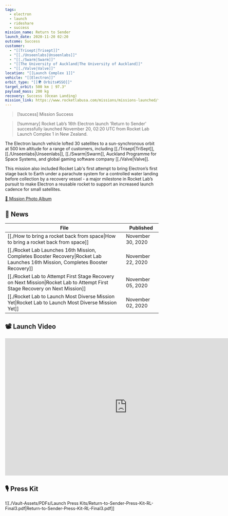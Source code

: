 ```yaml
---
tags:
  - electron
  - launch
  - rideshare
  - success
mission_name: Return to Sender
launch_date: 2020-11-20 02:20
outcome: Success
customer:
  - "[[Trisept|Trisept]]"
  - "[[./Unseenlabs|Unseenlabs]]"
  - "[[./Swarm|Swarm]]"
  - "[[The University of Auckland|The University of Auckland]]"
  - "[[./Valve|Valve]]"
location: "[[Launch Complex 1]]"
vehicle: "[[Electron]]"
orbit_type: "[[🌍 Orbits#SSO]]"
target_orbit: 500 km | 97.3°
payload_mass: 200 kg
recovery: Success (Ocean Landing)
mission_link: https://www.rocketlabusa.com/missions/missions-launched/flight-16/
---
```

>[!success] Mission Success

>[!summary]
Rocket Lab’s 16th Electron launch 'Return to Sender' successfully launched November 20, 02:20 UTC from Rocket Lab Launch Complex 1 in New Zealand.
>
The Electron launch vehicle lofted 30 satellites to a sun-synchronous orbit at 500 km altitude for a range of customers, including [[./Trisept|TriSept]], [[./Unseenlabs|Unseenlabs]], [[./Swarm|Swarm]], Auckland Programme for Space Systems, and global gaming software company [[./Valve|Valve]]. 
>
This mission also included Rocket Lab's first attempt to bring Electron’s first stage back to Earth under a parachute system for a controlled water landing before collection by a recovery vessel - a major milestone in Rocket Lab’s pursuit to make Electron a reusable rocket to support an increased launch cadence for small satellites.
>
[📸 Mission Photo Album](https://www.flickr.com/photos/rocketlab/albums/72157716860025163/)

## 📰 News
| File                                                                                                                                   | Published         |
| -------------------------------------------------------------------------------------------------------------------------------------- | ----------------- |
| [[./How to bring a rocket back from space\|How to bring a rocket back from space]]                                               | November 30, 2020 |
| [[./Rocket Lab Launches 16th Mission, Completes Booster Recovery\|Rocket Lab Launches 16th Mission, Completes Booster Recovery]] | November 22, 2020 |
| [[./Rocket Lab to Attempt First Stage Recovery on Next Mission\|Rocket Lab to Attempt First Stage Recovery on Next Mission]]     | November 05, 2020 |
| [[./Rocket Lab to Launch Most Diverse Mission Yet\|Rocket Lab to Launch Most Diverse Mission Yet]]                               | November 02, 2020 |


## 📽️ Launch Video

<iframe width="800" height="450" src="https://www.youtube.com/embed/eZGI_lHGltA" title="Rocket Lab&#39;s Electron - Return to Sender Mission" frameborder="0" allow="accelerometer; autoplay; clipboard-write; encrypted-media; gyroscope; picture-in-picture; web-share" referrerpolicy="strict-origin-when-cross-origin" allowfullscreen></iframe>     

## 🎙️ Press Kit

![[./Vault-Assets/PDFs/Launch Press Kits/Return-to-Sender-Press-Kit-RL-Final3.pdf|Return-to-Sender-Press-Kit-RL-Final3.pdf]]